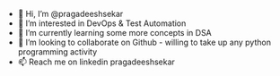 - 👋 Hi, I’m @pragadeeshsekar
- 👀 I’m interested in DevOps & Test Automation
- 🌱 I’m currently learning some more concepts in DSA 
- 💞️ I’m looking to collaborate on Github - willing to take up any python programming activity
- 📫 Reach me on linkedin pragadeeshsekar

<!---
pragadeeshsekar/pragadeeshsekar is a ✨ special ✨ repository because its `README.md` (this file) appears on your GitHub profile.
You can click the Preview link to take a look at your changes.
--->
